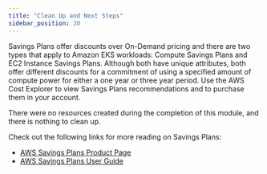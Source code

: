 ```yaml
---
title: "Clean Up and Next Steps"
sidebar_position: 30
---
```


Savings Plans offer discounts over On-Demand pricing and there are two types that apply to Amazon EKS workloads:  Compute Savings Plans and EC2 Instance Savings Plans.  Although both have unique attributes, both offer different discounts for a commitment of using a specified amount of compute power for either a one year or three year period.  Use the AWS Cost Explorer to view Savings Plans recommendations and to purchase them in your account.

There were no resources created during the completion of this module, and there is nothing to clean up.

Check out the following links for more reading on Savings Plans:
- [AWS Savings Plans Product Page](https://aws.amazon.com/savingsplans/)
- [AWS Savings Plans User Guide](https:/docs.aws.amazon.com/savingsplans/latest/userguide/what-is-savings-plans.html)

